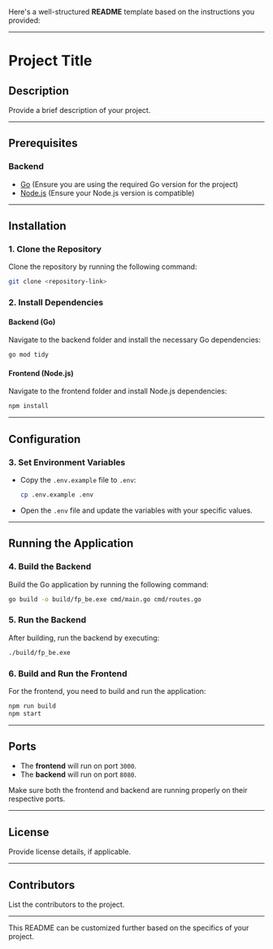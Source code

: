 Here's a well-structured **README** template based on the instructions you provided:

---

# Project Title

## Description

Provide a brief description of your project.

---

## Prerequisites

### Backend

- [Go](https://golang.org/doc/install) (Ensure you are using the required Go version for the project)
- [Node.js](https://nodejs.org/en/download/) (Ensure your Node.js version is compatible)

---

## Installation

### 1. Clone the Repository

Clone the repository by running the following command:

```bash
git clone <repository-link>
```

### 2. Install Dependencies

#### Backend (Go)

Navigate to the backend folder and install the necessary Go dependencies:

```bash
go mod tidy
```

#### Frontend (Node.js)

Navigate to the frontend folder and install Node.js dependencies:

```bash
npm install
```

---

## Configuration

### 3. Set Environment Variables

- Copy the `.env.example` file to `.env`:
  ```bash
  cp .env.example .env
  ```
- Open the `.env` file and update the variables with your specific values.

---

## Running the Application

### 4. Build the Backend

Build the Go application by running the following command:

```bash
go build -o build/fp_be.exe cmd/main.go cmd/routes.go
```

### 5. Run the Backend

After building, run the backend by executing:

```bash
./build/fp_be.exe
```

### 6. Build and Run the Frontend

For the frontend, you need to build and run the application:

```bash
npm run build
npm start
```

---

## Ports

- The **frontend** will run on port `3000`.
- The **backend** will run on port `8080`.

Make sure both the frontend and backend are running properly on their respective ports.

---

## License

Provide license details, if applicable.

---

## Contributors

List the contributors to the project.

---

This README can be customized further based on the specifics of your project.

